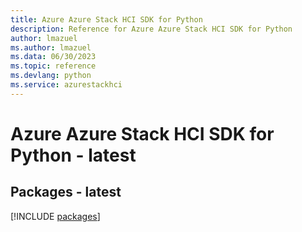 ```yaml
---
title: Azure Azure Stack HCI SDK for Python
description: Reference for Azure Azure Stack HCI SDK for Python
author: lmazuel
ms.author: lmazuel
ms.data: 06/30/2023
ms.topic: reference
ms.devlang: python
ms.service: azurestackhci
---
```

# Azure Azure Stack HCI SDK for Python - latest
## Packages - latest
[!INCLUDE [packages](azure-stack-hci-index.md)]